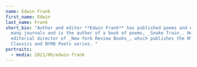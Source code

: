 ```yaml
---
name: Edwin Frank
first_name: Edwin
last_name: Frank
short_bio: "Author and editor **Edwin Frank** has published poems and essays in
  many journals and is the author of a book of poems, _Snake Train_. He is the
  editorial director of _New York Review Books_, which publishes the NYRB
  Classics and NYRB Poets series. "
portraits:
  - media: 2021/06/edwin-frank
---
```

